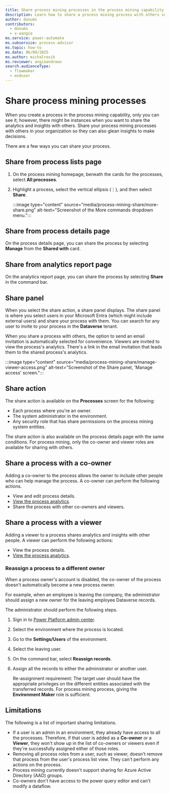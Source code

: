 ```yaml
---
title: Share process mining processes in the process mining capability
description: Learn how to share a process mining process with others so that they can glean insights to make decisions.
author: donums
contributors:
  - donums
  - v-aangie  
ms.service: power-automate
ms.subservice: process-advisor
ms.topic: how-to
ms.date: 06/09/2025
ms.author: michalrosik
ms.reviewer: angieandrews
search.audienceType: 
  - flowmaker
  - enduser
---
```


# Share process mining processes

When you create a process in the process mining capability, only you can see it; however, there might be instances when you want to share the analytics and insights with others. Share your process mining processes with others in your organization so they can also glean insights to make decisions.

There are a few ways you can share your process.

## Share from process lists page

1. On the process mining homepage, beneath the cards for the processes, select **All processes**.
1. Highlight a process, select the vertical ellipsis (&vellip;), and then select **Share**.

    :::image type="content" source="media/process-mining-share/more-share.png" alt-text="Screenshot of the More commands dropdown menu.":::

## Share from process details page

On the process details page, you can share the process by selecting **Manage** from the **Shared with** card.

## Share from analytics report page

On the analytics report page, you can share the process by selecting **Share** in the command bar.

## Share panel

When you select the share action, a share panel displays. The share panel is where you select users in your Microsoft Entra (which might include external users) and share your process with them. You can search for any user to invite to your process in the **Dataverse** tenant.  

When you share a process with others, the option to send an email invitation is automatically selected for convenience. Viewers are invited to view the process's analytics. There's a link in the email invitation that leads them to the shared process's analytics.

:::image type="content" source="media/process-mining-share/manage-viewer-access.png" alt-text="Screenshot of the Share panel, 'Manage access' screen.":::

## Share action

The share action is available on the **Processes** screen for the following:

- Each process where you're an owner.
- The system administrator in the environment.
- Any security role that has share permissions on the process mining system entities.

The share action is also available on the process details page with the same conditions. For process mining, only the co-owner and viewer roles are available for sharing with others.

## Share a process with a co-owner

Adding a co-owner to the process allows the owner to include other people who can help manage the process. A co-owner can perform the following actions.

- View and edit process details.
- [View the process analytics](process-mining-visualize.md).
- Share the process with other co-owners and viewers.

## Share a process with a viewer

  Adding a viewer to a process shares analytics and insights with other people. A viewer can perform the following actions:

- View the process details.
- [View the process analytics](process-mining-visualize.md).

### Reassign a process to a different owner

When a process owner's account is disabled, the co-owner of the process doesn't automatically become a new process owner.

For example, when an employee is leaving the company, the administrator should assign a new owner for the leaving employee Dataverse records.

The administrator should perform the following steps.

1. Sign in to [Power Platform admin center](https://admin.powerplatform.microsoft.com/environments).
1. Select the environment where the process is located.
1. Go to the **Settings/Users** of the environment.
1. Select the leaving user.
1. On the command bar, select **Reassign records**.
1. Assign all the records to either the administrator or another user.

    Re-assignment requirement: The target user should have the appropriate privileges on the different entities associated with the transferred records. For process mining process, giving the **Environment Maker** role is sufficient.

## Limitations

The following is a list of important sharing limitations.

- If a user is an admin in an environment, they already have access to all the processes. Therefore, if that user is added as a **Co-owner** or a **Viewer**, they won't show up in the list of co-owners or viewers even if they're successfully assigned either of those roles.
- Removing all process roles from a user, such as viewer, doesn't remove that process from the user's process list view. They can't perform any actions on the process.
- Process mining currently doesn't support sharing for Azure Active Directory (AAD) groups.
- Co-owners don't have access to the power query editor and can't modify a dataflow.

